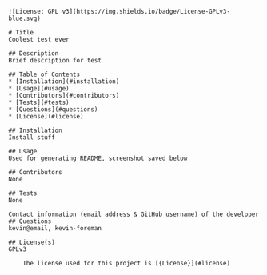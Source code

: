 
    ![License: GPL v3](https://img.shields.io/badge/License-GPLv3-blue.svg)
    
    # Title
    Coolest test ever
    
    ## Description
    Brief description for test
        
    ## Table of Contents
    * [Installation](#installation)
    * [Usage](#usage)
    * [Contributors](#contributors)
    * [Tests](#tests)
    * [Questions](#questions)
    * [License](#license) 
    
    ## Installation
    Install stuff
    
    ## Usage
    Used for generating README, screenshot saved below

    ## Contributors
    None

    ## Tests
    None

    Contact information (email address & GitHub username) of the developer
    ## Questions
    kevin@email, kevin-foreman

    ## License(s)
    GPLv3
    
        The license used for this project is [{License}](#license)
        
    